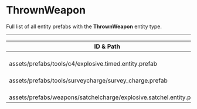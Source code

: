 # ThrownWeapon
Full list of all <Badge type="warning" text="3"/> entity prefabs with the **ThrownWeapon** entity type.

---
| ID & Path |
| --- |
| <a href="#1915331115"><Badge id="1915331115" type="tip" text="#"/></a> <Badge type="tip" text="1915331115"/> <br> assets/prefabs/tools/c4/explosive.timed.entity.prefab |
| <a href="#2698594377"><Badge id="2698594377" type="tip" text="#"/></a> <Badge type="tip" text="2698594377"/> <br> assets/prefabs/tools/surveycharge/survey_charge.prefab |
| <a href="#2671523489"><Badge id="2671523489" type="tip" text="#"/></a> <Badge type="tip" text="2671523489"/> <br> assets/prefabs/weapons/satchelcharge/explosive.satchel.entity.prefab |
